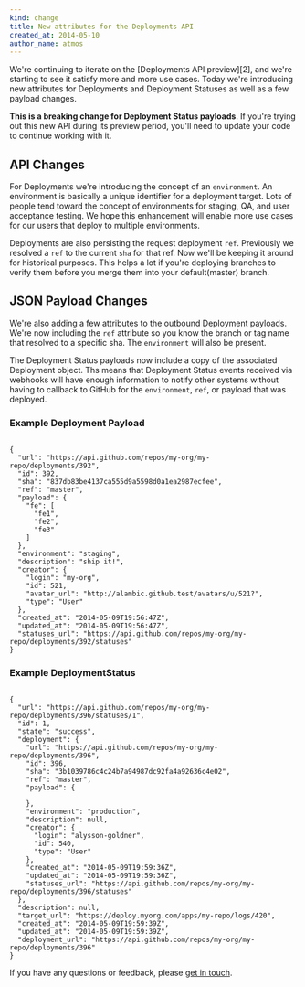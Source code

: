 ```yaml
---
kind: change
title: New attributes for the Deployments API
created_at: 2014-05-10
author_name: atmos
---
```


We're continuing to iterate on the [Deployments API preview][2], and we're starting to see it satisfy more and more use cases. Today we're introducing new attributes for Deployments and Deployment Statuses as well as a few payload changes.

**This is a breaking change for Deployment Status payloads**. If you're trying out this new API during its preview period, you'll need to update your code to continue working with it.

## API Changes

For Deployments we're introducing the concept of an `environment`. An environment is basically a unique identifier for a deployment target. Lots of people tend toward the concept of environments for staging, QA, and user acceptance testing. We hope this enhancement will enable more use cases for our users that deploy to multiple environments.

Deployments are also persisting the request deployment `ref`. Previously we resolved a `ref` to the current `sha` for that ref. Now we'll be keeping it around for historical purposes. This helps a lot if you're deploying branches to verify them before you merge them into your default(master) branch.

## JSON Payload Changes

We're also adding a few attributes to the outbound Deployment payloads. We're now including the `ref` attribute so you know the branch or tag name that resolved to a specific sha. The `environment` will also be present.

The Deployment Status payloads now include a copy of the associated Deployment object. Ths means that Deployment Status events received via webhooks will have enough information to notify other systems without having to callback to GitHub for the `environment`, `ref`, or payload that was deployed.

### Example Deployment Payload

<pre><code class="language-javascript">
{
  "url": "https://api.github.com/repos/my-org/my-repo/deployments/392",
  "id": 392,
  "sha": "837db83be4137ca555d9a5598d0a1ea2987ecfee",
  "ref": "master",
  "payload": {
    "fe": [
      "fe1",
      "fe2",
      "fe3"
    ]
  },
  "environment": "staging",
  "description": "ship it!",
  "creator": {
    "login": "my-org",
    "id": 521,
    "avatar_url": "http://alambic.github.test/avatars/u/521?",
    "type": "User"
  },
  "created_at": "2014-05-09T19:56:47Z",
  "updated_at": "2014-05-09T19:56:47Z",
  "statuses_url": "https://api.github.com/repos/my-org/my-repo/deployments/392/statuses"
}
</code></pre>

### Example DeploymentStatus

<pre><code class="language-javascript">
{
  "url": "https://api.github.com/repos/my-org/my-repo/deployments/396/statuses/1",
  "id": 1,
  "state": "success",
  "deployment": {
    "url": "https://api.github.com/repos/my-org/my-repo/deployments/396",
    "id": 396,
    "sha": "3b1039786c4c24b7a94987dc92fa4a92636c4e02",
    "ref": "master",
    "payload": {

    },
    "environment": "production",
    "description": null,
    "creator": {
      "login": "alysson-goldner",
      "id": 540,
      "type": "User"
    },
    "created_at": "2014-05-09T19:59:36Z",
    "updated_at": "2014-05-09T19:59:36Z",
    "statuses_url": "https://api.github.com/repos/my-org/my-repo/deployments/396/statuses"
  },
  "description": null,
  "target_url": "https://deploy.myorg.com/apps/my-repo/logs/420",
  "created_at": "2014-05-09T19:59:39Z",
  "updated_at": "2014-05-09T19:59:39Z",
  "deployment_url": "https://api.github.com/repos/my-org/my-repo/deployments/396"
}
</code></pre>

If you have any questions or feedback, please [get in touch][contact].

[contact]: https://github.com/contact?form[subject]=Deployments+API

